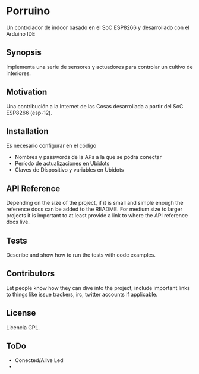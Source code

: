 # Porruino
Un controlador de indoor basado en el SoC ESP8266 y desarrollado con el Arduino IDE

## Synopsis

Implementa una serie de sensores y actuadores para controlar un cultivo de interiores.

## Motivation

Una contribución a la Internet de las Cosas desarrollada a partir del SoC ESP8266 (esp-12).

## Installation

Es necesario configurar en el código
* Nombres y passwords de la APs a la que se podrá conectar
* Período de actualizaciones en Ubidots
* Claves de Dispositivo y variables en Ubidots


## API Reference

Depending on the size of the project, if it is small and simple enough the reference docs can be added to the README. For medium size to larger projects it is important to at least provide a link to where the API reference docs live.

## Tests

Describe and show how to run the tests with code examples.

## Contributors

Let people know how they can dive into the project, include important links to things like issue trackers, irc, twitter accounts if applicable.

## License

Licencia GPL.


## ToDo
* Conected/Alive Led
*